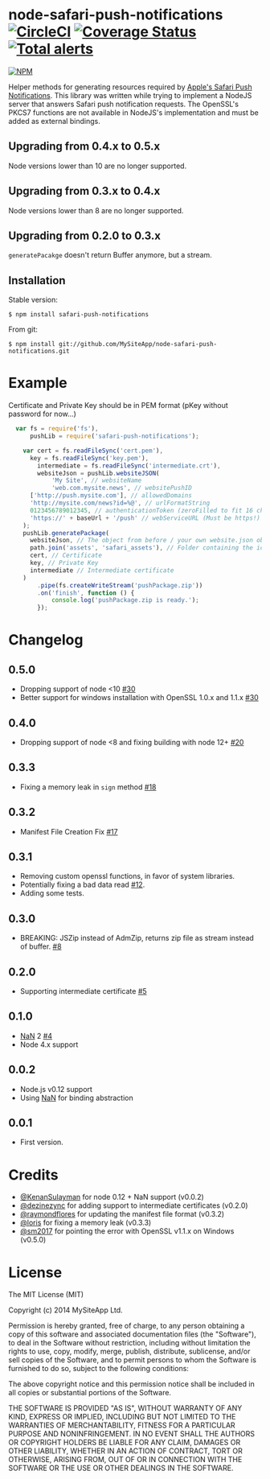 node-safari-push-notifications [![CircleCI](https://circleci.com/gh/MySiteApp/node-safari-push-notifications/tree/master.svg?style=svg)](https://circleci.com/gh/MySiteApp/node-safari-push-notifications/tree/master) [![Coverage Status](https://coveralls.io/repos/github/MySiteApp/node-safari-push-notifications/badge.svg?branch=master)](https://coveralls.io/github/MySiteApp/node-safari-push-notifications?branch=master) [![Total alerts](https://img.shields.io/lgtm/alerts/g/MySiteApp/node-safari-push-notifications.svg?logo=lgtm&logoWidth=18)](https://lgtm.com/projects/g/MySiteApp/node-safari-push-notifications/alerts/)
==============================

[![NPM](https://nodei.co/npm/safari-push-notifications.png)](https://nodei.co/npm/safari-push-notifications/)

Helper methods for generating resources required by [Apple's Safari Push Notifications](http://apple.co/1rAeIvg).
This library was written while trying to implement a NodeJS server that answers Safari push notification requests.
The OpenSSL's PKCS7 functions are not available in NodeJS's implementation and must be added as external bindings.

## Upgrading from 0.4.x to 0.5.x

Node versions lower than 10 are no longer supported.

## Upgrading from 0.3.x to 0.4.x

Node versions lower than 8 are no longer supported.

## Upgrading from 0.2.0 to 0.3.x

`generatePacakge` doesn't return Buffer anymore, but a stream.

## Installation

Stable version:

	$ npm install safari-push-notifications

From git:

	$ npm install git://github.com/MySiteApp/node-safari-push-notifications.git

# Example
Certificate and Private Key should be in PEM format (pKey without password for now...)

```javascript
  var fs = require('fs'),
	  pushLib = require('safari-push-notifications');

	var cert = fs.readFileSync('cert.pem'),
	  key = fs.readFileSync('key.pem'),
		intermediate = fs.readFileSync('intermediate.crt'),
		websiteJson = pushLib.websiteJSON(
			'My Site', // websiteName
			'web.com.mysite.news', // websitePushID
      ['http://push.mysite.com'], // allowedDomains
      'http://mysite.com/news?id=%@', // urlFormatString
      0123456789012345, // authenticationToken (zeroFilled to fit 16 chars)
      'https://' + baseUrl + '/push' // webServiceURL (Must be https!)
    );
    pushLib.generatePackage(
      websiteJson, // The object from before / your own website.json object
      path.join('assets', 'safari_assets'), // Folder containing the iconset
      cert, // Certificate
      key, // Private Key
      intermediate // Intermediate certificate
    )
		.pipe(fs.createWriteStream('pushPackage.zip'))
		.on('finish', function () {
			console.log('pushPackage.zip is ready.');
		});
```

# Changelog

## 0.5.0
- Dropping support of node <10 [#30](https://github.com/MySiteApp/node-safari-push-notifications/pull/30)
- Better support for windows installation with OpenSSL 1.0.x and 1.1.x [#30](https://github.com/MySiteApp/node-safari-push-notifications/pull/30)

## 0.4.0
- Dropping support of node <8 and fixing building with node 12+ [#20](https://github.com/MySiteApp/node-safari-push-notifications/pull/20)

## 0.3.3
- Fixing a memory leak in `sign` method [#18](https://github.com/MySiteApp/node-safari-push-notifications/pull/18)

## 0.3.2
- Manifest File Creation Fix [#17](https://github.com/MySiteApp/node-safari-push-notifications/pull/17)

## 0.3.1
- Removing custom openssl functions, in favor of system libraries.
- Potentially fixing a bad data read [#12](https://github.com/MySiteApp/node-safari-push-notifications/pull/12).
- Adding some tests.

## 0.3.0
- BREAKING: JSZip instead of AdmZip, returns zip file as stream instead of buffer. [#8](https://github.com/MySiteApp/node-safari-push-notifications/pull/8)

## 0.2.0
- Supporting intermediate certificate [#5](https://github.com/MySiteApp/node-safari-push-notifications/pull/5)

## 0.1.0
- [NaN](https://github.com/rvagg/nan) 2 [#4](https://github.com/MySiteApp/node-safari-push-notifications/pull/4)
- Node 4.x support

## 0.0.2
- Node.js v0.12 support
- Using [NaN](https://github.com/rvagg/nan) for binding abstraction

## 0.0.1
- First version.

# Credits
- [@KenanSulayman](https://github.com/KenanSulayman) for node 0.12 + NaN support (v0.0.2)
- [@dezinezync](https://github.com/dezinezync) for adding support to intermediate certificates (v0.2.0)
- [@raymondflores](https://github.com/raymondflores) for updating the manifest file format (v0.3.2)
- [@loris](https://github.com/loris) for fixing a memory leak (v0.3.3)
- [@sm2017](https://github.com/sm2017) for pointing the error with OpenSSL v1.1.x on Windows (v0.5.0)

# License

The MIT License (MIT)

Copyright (c) 2014 MySiteApp Ltd.

Permission is hereby granted, free of charge, to any person obtaining a copy of
this software and associated documentation files (the "Software"), to deal in
the Software without restriction, including without limitation the rights to
use, copy, modify, merge, publish, distribute, sublicense, and/or sell copies of
the Software, and to permit persons to whom the Software is furnished to do so,
subject to the following conditions:

The above copyright notice and this permission notice shall be included in all
copies or substantial portions of the Software.

THE SOFTWARE IS PROVIDED "AS IS", WITHOUT WARRANTY OF ANY KIND, EXPRESS OR
IMPLIED, INCLUDING BUT NOT LIMITED TO THE WARRANTIES OF MERCHANTABILITY, FITNESS
FOR A PARTICULAR PURPOSE AND NONINFRINGEMENT. IN NO EVENT SHALL THE AUTHORS OR
COPYRIGHT HOLDERS BE LIABLE FOR ANY CLAIM, DAMAGES OR OTHER LIABILITY, WHETHER
IN AN ACTION OF CONTRACT, TORT OR OTHERWISE, ARISING FROM, OUT OF OR IN
CONNECTION WITH THE SOFTWARE OR THE USE OR OTHER DEALINGS IN THE SOFTWARE.
